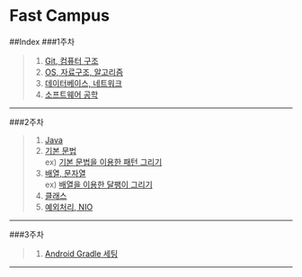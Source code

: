# Fast Campus

##Index
###1주차
>1.  [Git, 컴퓨터 구조](https://github.com/Ekutz/Fast_Campus_JS/blob/master/170110/README.md)  
>2. [OS, 자료구조, 알고리즘](https://github.com/Ekutz/Fast_Campus_JS/blob/master/170111/README.md)  
>3. [데이터베이스, 네트워크](https://github.com/Ekutz/Fast_Campus_JS/blob/master/170112/README.md)  
>4. [소프트웨어 공학](https://github.com/Ekutz/Fast_Campus_JS/blob/master/170113/README.md)

---
###2주차
>1. [Java](https://github.com/Ekutz/Fast_Campus_JS/blob/master/170116/README.md)  
>2. [기본 문법](https://github.com/Ekutz/Fast_Campus_JS/blob/master/170117/README.md)  
> ex) [기본 문법을 이용한 패턴 그리기](https://github.com/Ekutz/Fast_Campus_JS/blob/master/170119_ex/README.md)
>3. [배열, 문자열](https://github.com/Ekutz/Fast_Campus_JS/blob/master/170118/README.md)  
> ex) [배열을 이용한 달팽이 그리기](https://github.com/Ekutz/Fast_Campus_JS/blob/master/170120_snail/README.md)
>4. [클래스](https://github.com/Ekutz/Fast_Campus_JS/blob/master/170119/README.md)
>5. [예외처리, NIO](https://github.com/Ekutz/Fast_Campus_JS/blob/master/170120/README.md)

--------
###3주차
>1. [Android Gradle 세팅](https://github.com/Ekutz/Fast_Campus_JS/blob/master/170123/README.md)


--------